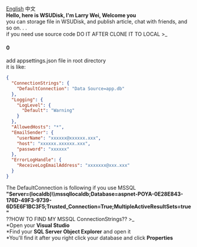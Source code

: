 ﻿[English](https://github.com/linghuchong123/POYA/blob/master/POYA/README.md "中文文档") 中文    
**Hello, here is WSUDisk, I'm Larry Wei, Welcome you**  
you can storage file in WSUDisk, and publish article, chat with friends, and so on. . .  
if you need use source code DO IT AFTER CLONE IT TO LOCAL >_  
#### 0  
add appsettings.json file in root directory  
it is like:  
```json
{
  "ConnectionStrings": { 
    "DefaultConnection": "Data Source=app.db"
  },
  "Logging": {
    "LogLevel": {
      "Default": "Warning"
    }
  },
  "AllowedHosts": "*",
  "EmailSender": {
    "userName": "xxxxxx@xxxxxx.xxx",
    "host": "xxxxxx.xxxxxx.xxx",
    "password": "xxxxxx"
  }, 
  "ErrorLogHandle": {
    "ReceiveLogEmailAddress": "xxxxxxx@xxx.xxx"
  }
} 
```   
The DefaultConnection is following if you use MSSQL  
**"Server=(localdb)\\\\mssqllocaldb;Database=aspnet-POYA-0E28E843-176D-49F3-9739-6D5E6F1BC3F5;Trusted_Connection=True;MultipleActiveResultSets=true"**  
??HOW TO FIND MY MSSQL ConnectionStrings?? >_  
*Open your **Visual Studio**  
*Find your **SQL Server Object Explorer** and open it    
*You'll find it after you right click your database and click **Properties**  
 